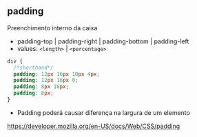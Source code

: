 ## padding

Preenchimento interno da caixa

- padding-top | padding-right | padding-bottom | padding-left
- values: `<length>` | `<percentage>`

```css
div {
  /*shorthand*/
  padding: 12px 16px 10px 4px;
  padding: 12px 16px 0;
  padding: 8px 16px;
  padding: 8px;
}
```

- Padding poderá causar diferença na largura de um elemento

https://developer.mozilla.org/en-US/docs/Web/CSS/padding
